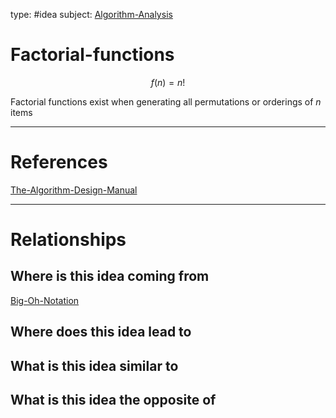 type: #idea
subject: [Algorithm-Analysis](Algorithm-Analysis.md)
<!-- Subject should be a hub note -->
# Factorial-functions
$$f(n)=n!$$

Factorial functions exist when generating all permutations or orderings of $n$ items

---
# References
[The-Algorithm-Design-Manual](The-Algorithm-Design-Manual.md)

---
# Relationships
## Where is this idea coming from
[Big-Oh-Notation](Big-Oh-Notation.md)

## Where does this idea lead to

## What is this idea similar to

## What is this idea the opposite of

